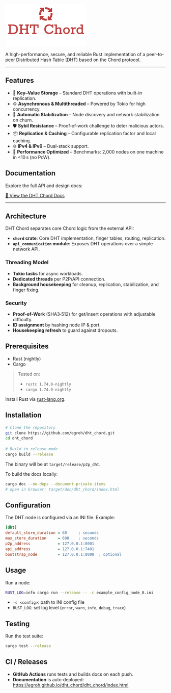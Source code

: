 ![DHT Chord Logo](assets/dht_chord_logo.png)

A high-performance, secure, and reliable Rust implementation of a peer-to-peer Distributed Hash Table (DHT) based on the Chord protocol.

---

## Features

- 🔑 **Key–Value Storage** – Standard DHT operations with built-in replication.
- ⚙️ **Asynchronous & Multithreaded** – Powered by Tokio for high concurrency.
- 🔄 **Automatic Stabilization** – Node discovery and network stabilization on churn.
- 🛡️ **Sybil Resistance** – Proof‑of‑work challenge to deter malicious actors.
- 📦 **Replication & Caching** – Configurable replication factor and local caching.
- 🌐 **IPv4 & IPv6** – Dual-stack support.
- 🚀 **Performance Optimized** – Benchmarks: 2,000 nodes on one machine in <10 s (no PoW).

## Documentation

Explore the full API and design docs:

[📖 View the DHT Chord Docs](https://egroh.github.io/dht_chord/dht_chord/index.html)

---

## Architecture

DHT Chord separates core Chord logic from the external API:

- **`chord` crate**: Core DHT implementation, finger tables, routing, replication.
- **`api_communication` module**: Exposes DHT operations over a simple network API.

### Threading Model

- **Tokio tasks** for async workloads.
- **Dedicated threads** per P2P/API connection.
- **Background housekeeping** for cleanup, replication, stabilization, and finger fixing.

### Security

- **Proof‑of‑Work** (SHA3‑512) for get/insert operations with adjustable difficulty.
- **ID assignment** by hashing node IP & port.
- **Housekeeping refresh** to guard against dropouts.

## Prerequisites

- Rust (nightly)
- Cargo

> Tested on:
> - `rustc 1.74.0-nightly`
> - `cargo 1.74.0-nightly`

Install Rust via [rust-lang.org](https://www.rust-lang.org/tools/install).

## Installation

```bash
# Clone the repository
git clone https://github.com/egroh/dht_chord.git
cd dht_chord

# Build in release mode
cargo build --release
```

The binary will be at `target/release/p2p_dht`.

To build the docs locally:
```bash
cargo doc --no-deps --document-private-items
# open in browser: target/doc/dht_chord/index.html
```

## Configuration

The DHT node is configured via an INI file. Example:

```ini
[dht]
default_store_duration = 60     ; seconds
max_store_duration     = 600    ; seconds
p2p_address            = 127.0.0.1:8001
api_address            = 127.0.0.1:7401
bootstrap_node         = 127.0.0.1:8000  ; optional
```

## Usage

Run a node:

```bash
RUST_LOG=info cargo run --release -- -c example_config_node_0.ini
```

- `-c <config>`: path to INI config file
- `RUST_LOG`: set log level (`error`, `warn`, `info`, `debug`, `trace`)

## Testing

Run the test suite:
```bash
cargo test --release
```

## CI / Releases

- **GitHub Actions** runs tests and builds docs on each push.
- **Documentation** is auto‑deployed: https://egroh.github.io/dht_chord/dht_chord/index.html